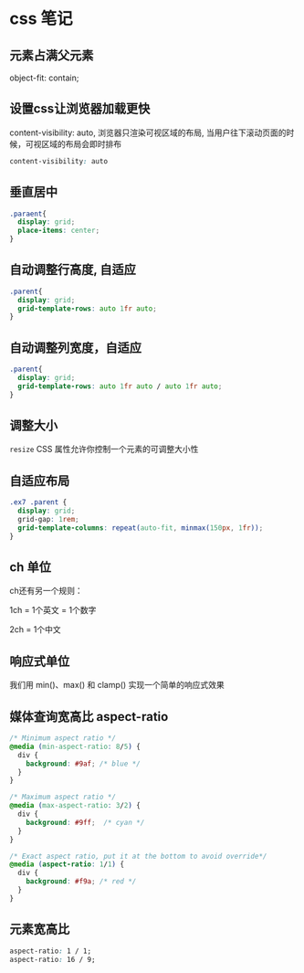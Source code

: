 # css 笔记

## 元素占满父元素

object-fit: contain;

## 设置css让浏览器加载更快

content-visibility: auto, 浏览器只渲染可视区域的布局, 当用户往下滚动页面的时候，可视区域的布局会即时排布

```css
content-visibility: auto
```

## 垂直居中

```css
.paraent{
  display: grid;
  place-items: center;
}
```

## 自动调整行高度, 自适应

```css
.parent{
  display: grid;
  grid-template-rows: auto 1fr auto;
}
```

## 自动调整列宽度，自适应

```css
.parent{
  display: grid;
  grid-template-rows: auto 1fr auto / auto 1fr auto;
}
```

## 调整大小

`resize` CSS 属性允许你控制一个元素的可调整大小性


## 自适应布局

```css
.ex7 .parent {
  display: grid;
  grid-gap: 1rem;
  grid-template-columns: repeat(auto-fit, minmax(150px, 1fr));
}
```

## ch 单位

ch还有另一个规则：

1ch = 1个英文 = 1个数字

2ch = 1个中文

## 响应式单位

我们用 min()、max() 和 clamp() 实现一个简单的响应式效果

## 媒体查询宽高比 aspect-ratio

```css
/* Minimum aspect ratio */
@media (min-aspect-ratio: 8/5) {
  div {
    background: #9af; /* blue */
  }
}

/* Maximum aspect ratio */
@media (max-aspect-ratio: 3/2) {
  div {
    background: #9ff;  /* cyan */
  }
}

/* Exact aspect ratio, put it at the bottom to avoid override*/
@media (aspect-ratio: 1/1) {
  div {
    background: #f9a; /* red */
  }
}
```

## 元素宽高比

```css
aspect-ratio: 1 / 1; 
aspect-ratio: 16 / 9;
```